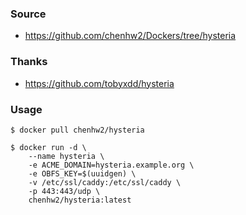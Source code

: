 ### Source

- https://github.com/chenhw2/Dockers/tree/hysteria

### Thanks

- https://github.com/tobyxdd/hysteria

### Usage

```
$ docker pull chenhw2/hysteria

$ docker run -d \
    --name hysteria \
    -e ACME_DOMAIN=hysteria.example.org \
    -e OBFS_KEY=$(uuidgen) \
    -v /etc/ssl/caddy:/etc/ssl/caddy \
    -p 443:443/udp \
    chenhw2/hysteria:latest
```
